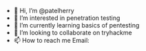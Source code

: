 - 👋 Hi, I’m @patelherry
- 👀 I’m interested in penetration testing
- 🌱 I’m currently learning basics of pentesting
- 💞️ I’m looking to collaborate on tryhackme
- 📫 How to reach me Email:

<!---
patelherry/patelherry is a ✨ special ✨ repository because its `README.md` (this file) appears on your GitHub profile.
You can click the Preview link to take a look at your changes.
--->
